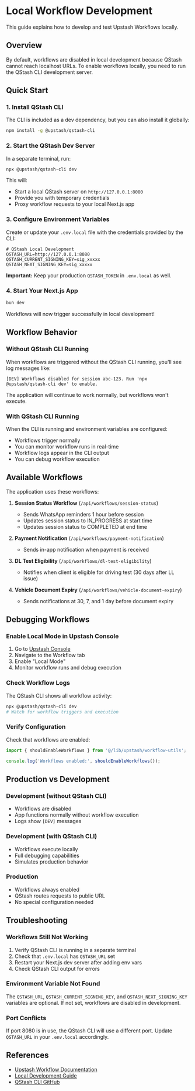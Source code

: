 # Local Workflow Development

This guide explains how to develop and test Upstash Workflows locally.

## Overview

By default, workflows are disabled in local development because QStash cannot reach localhost URLs. To enable workflows locally, you need to run the QStash CLI development server.

## Quick Start

### 1. Install QStash CLI

The CLI is included as a dev dependency, but you can also install it globally:

```bash
npm install -g @upstash/qstash-cli
```

### 2. Start the QStash Dev Server

In a separate terminal, run:

```bash
npx @upstash/qstash-cli dev
```

This will:

- Start a local QStash server on `http://127.0.0.1:8080`
- Provide you with temporary credentials
- Proxy workflow requests to your local Next.js app

### 3. Configure Environment Variables

Create or update your `.env.local` file with the credentials provided by the CLI:

```env
# QStash Local Development
QSTASH_URL=http://127.0.0.1:8080
QSTASH_CURRENT_SIGNING_KEY=sig_xxxxx
QSTASH_NEXT_SIGNING_KEY=sig_xxxxx
```

**Important:** Keep your production `QSTASH_TOKEN` in `.env.local` as well.

### 4. Start Your Next.js App

```bash
bun dev
```

Workflows will now trigger successfully in local development!

## Workflow Behavior

### Without QStash CLI Running

When workflows are triggered without the QStash CLI running, you'll see log messages like:

```
[DEV] Workflows disabled for session abc-123. Run 'npx @upstash/qstash-cli dev' to enable.
```

The application will continue to work normally, but workflows won't execute.

### With QStash CLI Running

When the CLI is running and environment variables are configured:

- Workflows trigger normally
- You can monitor workflow runs in real-time
- Workflow logs appear in the CLI output
- You can debug workflow execution

## Available Workflows

The application uses these workflows:

1. **Session Status Workflow** (`/api/workflows/session-status`)

   - Sends WhatsApp reminders 1 hour before session
   - Updates session status to IN_PROGRESS at start time
   - Updates session status to COMPLETED at end time

2. **Payment Notification** (`/api/workflows/payment-notification`)

   - Sends in-app notification when payment is received

3. **DL Test Eligibility** (`/api/workflows/dl-test-eligibility`)

   - Notifies when client is eligible for driving test (30 days after LL issue)

4. **Vehicle Document Expiry** (`/api/workflows/vehicle-document-expiry`)
   - Sends notifications at 30, 7, and 1 day before document expiry

## Debugging Workflows

### Enable Local Mode in Upstash Console

1. Go to [Upstash Console](https://console.upstash.com)
2. Navigate to the Workflow tab
3. Enable "Local Mode"
4. Monitor workflow runs and debug execution

### Check Workflow Logs

The QStash CLI shows all workflow activity:

```bash
npx @upstash/qstash-cli dev
# Watch for workflow triggers and execution
```

### Verify Configuration

Check that workflows are enabled:

```typescript
import { shouldEnableWorkflows } from '@/lib/upstash/workflow-utils';

console.log('Workflows enabled:', shouldEnableWorkflows());
```

## Production vs Development

### Development (without QStash CLI)

- Workflows are disabled
- App functions normally without workflow execution
- Logs show `[DEV]` messages

### Development (with QStash CLI)

- Workflows execute locally
- Full debugging capabilities
- Simulates production behavior

### Production

- Workflows always enabled
- QStash routes requests to public URL
- No special configuration needed

## Troubleshooting

### Workflows Still Not Working

1. Verify QStash CLI is running in a separate terminal
2. Check that `.env.local` has `QSTASH_URL` set
3. Restart your Next.js dev server after adding env vars
4. Check QStash CLI output for errors

### Environment Variable Not Found

The `QSTASH_URL`, `QSTASH_CURRENT_SIGNING_KEY`, and `QSTASH_NEXT_SIGNING_KEY` variables are optional. If not set, workflows are disabled in development.

### Port Conflicts

If port 8080 is in use, the QStash CLI will use a different port. Update `QSTASH_URL` in your `.env.local` accordingly.

## References

- [Upstash Workflow Documentation](https://upstash.com/docs/workflow)
- [Local Development Guide](https://upstash.com/docs/workflow/howto/local-development/development-server)
- [QStash CLI GitHub](https://github.com/upstash/qstash-cli)
